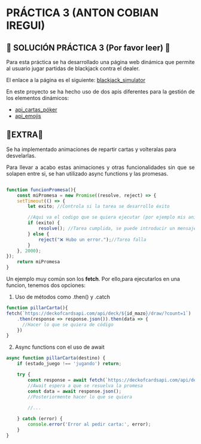 # PRÁCTICA 3 (ANTON COBIAN IREGUI)

## 🔔 SOLUCIÓN PRÁCTICA 3 (Por favor leer) 🔔

<p align="justify"> 
Para esta práctica se ha desarrollado una página web dinámica que permite al usuario jugar partidas de blackjack contra el dealer.<br>
</p>

El enlace a la página es el siguiente: <a href="https://acobianiregui.github.io/p3/p3_sol/">blackjack_simulator </a>

<p align="justify">
En este proyecto se ha hecho uso de dos apis diferentes para la gestión de los elementos dinámicos:
</p>

- <a href=https://deckofcardsapi.com/>api_cartas_póker</a>
- <a href=https://github.com/cheatsnake/emojihub>api_emojis</a>

## 🚨EXTRA🚨

Se ha implementado animaciones de repartir cartas y volteralas para desvelarlas. 

<p align="justify">
Para llevar a acabo estas animaciones y otras funcionalidades sin que se solapen entre si, se han utilizado async functions y las promesas. 
</p>

```js

function funcionPromesa(){
    const miPromesa = new Promise((resolve, reject) => {
    setTimeout(() => {
        let exito; //Controla si la tarea se desarrollo éxito

        //Aqui va el codigo que se quiera ejecutar (por ejemplo mis animaciones)
        if (exito) {
            resolve(); //Tarea cumplida, se puede introducir un mensaje dentro
        } else {
            reject("❌ Hubo un error.");//Tarea falla
        }
    }, 2000);
});
    return miPromesa
}
```
Un ejemplo muy común son los __fetch__. Por ello,para ejecutarlos en una funcion, tenemos dos opciones:

1. Uso de métodos como .then() y .catch

```js
function pillarCarta(){
fetch(`https://deckofcardsapi.com/api/deck/${id_mazo}/draw/?count=1`)
    .then(response => response.json()).then(data => {
      //Hacer lo que se quiera de código
    })
}
```
2. Async functions con el uso de await
```js
async function pillarCarta(destino) {
    if (estado_juego !== 'jugando') return;

    try {
        const response = await fetch(`https://deckofcardsapi.com/api/deck/${id_mazo}/draw/?count=1`);
        //Await espera a que se resuelva la promesa
        const data = await response.json();
        //Posteriormente hacer lo que se quiera
        
        //...

    } catch (error) {
        console.error('Error al pedir carta:', error);
    }
}
```



